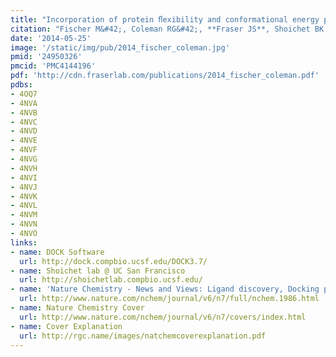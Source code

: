 ```yaml
---
title: "Incorporation of protein ﬂexibility and conformational energy penalties in docking screens to improve ligand discovery."
citation: "Fischer M&#42;, Coleman RG&#42;, **Fraser JS**, Shoichet BK.  *Nature Chemistry*. 2014."
date: '2014-05-25'
image: '/static/img/pub/2014_fischer_coleman.jpg'
pmid: '24950326'
pmcid: 'PMC4144196'
pdf: 'http://cdn.fraserlab.com/publications/2014_fischer_coleman.pdf'
pdbs:
- 4OQ7
- 4NVA
- 4NVB
- 4NVC
- 4NVD
- 4NVE
- 4NVF
- 4NVG
- 4NVH
- 4NVI
- 4NVJ
- 4NVK
- 4NVL
- 4NVM
- 4NVN
- 4NVO
links:
- name: DOCK Software
  url: http://dock.compbio.ucsf.edu/DOCK3.7/
- name: Shoichet lab @ UC San Francisco
  url: http://shoichetlab.compbio.ucsf.edu/
- name: 'Nature Chemistry - News and Views: Ligand discovery, Docking points'
  url: http://www.nature.com/nchem/journal/v6/n7/full/nchem.1986.html
- name: Nature Chemistry Cover
  url: http://www.nature.com/nchem/journal/v6/n7/covers/index.html
- name: Cover Explanation
  url: http://rgc.name/images/natchemcoverexplanation.pdf
---
```

